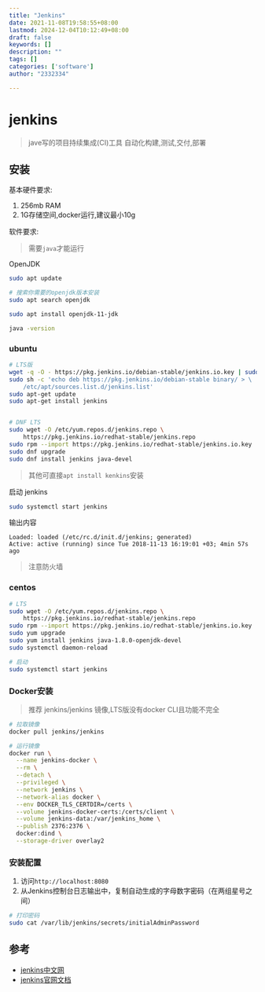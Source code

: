 ```yaml
---
title: "Jenkins"
date: 2021-11-08T19:58:55+08:00
lastmod: 2024-12-04T10:12:49+08:00
draft: false
keywords: []
description: ""
tags: []
categories: ['software']
author: "2332334"

---
```

<!--more-->

# jenkins

> jave写的项目持续集成(CI)工具
> 自动化构建,测试,交付,部署

## 安装

基本硬件要求:

1. 256mb RAM
2. 1G存储空间,docker运行,建议最小10g

软件要求:

> 需要`java`才能运行

OpenJDK

``` bash
sudo apt update

# 搜索你需要的openjdk版本安装
sudo apt search openjdk

sudo apt install openjdk-11-jdk

java -version
```

### ubuntu

``` bash
# LTS版
wget -q -O - https://pkg.jenkins.io/debian-stable/jenkins.io.key | sudo apt-key add -
sudo sh -c 'echo deb https://pkg.jenkins.io/debian-stable binary/ > \
    /etc/apt/sources.list.d/jenkins.list'
sudo apt-get update
sudo apt-get install jenkins


# DNF LTS
sudo wget -O /etc/yum.repos.d/jenkins.repo \
    https://pkg.jenkins.io/redhat-stable/jenkins.repo
sudo rpm --import https://pkg.jenkins.io/redhat-stable/jenkins.io.key
sudo dnf upgrade
sudo dnf install jenkins java-devel
```

> 其他可直接`apt install kenkins`安装

启动 jenkins

``` bash
sudo systemctl start jenkins
```

输出内容

``` shell
Loaded: loaded (/etc/rc.d/init.d/jenkins; generated)
Active: active (running) since Tue 2018-11-13 16:19:01 +03; 4min 57s ago
```

> 注意防火墙

### centos

``` bash
# LTS
sudo wget -O /etc/yum.repos.d/jenkins.repo \
    https://pkg.jenkins.io/redhat-stable/jenkins.repo
sudo rpm --import https://pkg.jenkins.io/redhat-stable/jenkins.io.key
sudo yum upgrade
sudo yum install jenkins java-1.8.0-openjdk-devel
sudo systemctl daemon-reload

# 启动
sudo systemctl start jenkins
```

### Docker安装

> 推荐 jenkins/jenkins 镜像,LTS版没有docker CLI且功能不完全

```bash
# 拉取镜像
docker pull jenkins/jenkins

# 运行镜像
docker run \
  --name jenkins-docker \
  --rm \
  --detach \
  --privileged \
  --network jenkins \
  --network-alias docker \
  --env DOCKER_TLS_CERTDIR=/certs \
  --volume jenkins-docker-certs:/certs/client \
  --volume jenkins-data:/var/jenkins_home \
  --publish 2376:2376 \
  docker:dind \
  --storage-driver overlay2
```

### 安装配置

1. 访问`http://localhost:8080`
2. 从Jenkins控制台日志输出中，复制自动生成的字母数字密码（在两组星号之间）

``` bash
# 打印密码
sudo cat /var/lib/jenkins/secrets/initialAdminPassword
```

## 参考

+ [jenkins中文网](http://www.jenkins.org.cn/821.html)
+ [jenkins官网文档](https://www.jenkins.io/doc/)